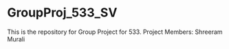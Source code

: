 # GroupProj_533_SV
This is the repository for Group Project for 533. Project Members: Shreeram Murali

